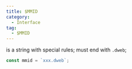 ```yaml
---
title: $MMID
category:
  - Interface
tag:
  - $MMID
---
```


is a string with special rules;
must end with `.dweb`;

```js
const mmid = `xxx.dweb`;
```